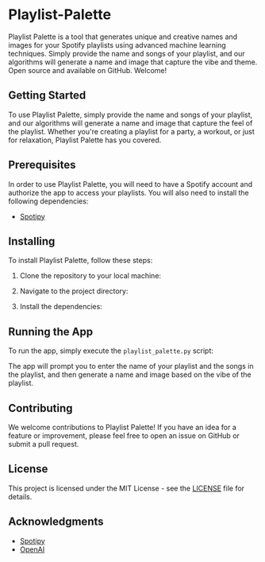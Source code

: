 # Playlist-Palette
Playlist Palette is a tool that generates unique and creative names and images for your Spotify playlists using advanced machine learning techniques. Simply provide the name and songs of your playlist, and our algorithms will generate a name and image that capture the vibe and theme. Open source and available on GitHub. Welcome!


## Getting Started

To use Playlist Palette, simply provide the name and songs of your playlist, and our algorithms will generate a name and image that capture the feel of the playlist. Whether you're creating a playlist for a party, a workout, or just for relaxation, Playlist Palette has you covered.

## Prerequisites

In order to use Playlist Palette, you will need to have a Spotify account and authorize the app to access your playlists. You will also need to install the following dependencies:

- [Spotipy](https://spotipy.readthedocs.io/en/latest/)

## Installing

To install Playlist Palette, follow these steps:

1. Clone the repository to your local machine:

2. Navigate to the project directory:

3. Install the dependencies:


## Running the App

To run the app, simply execute the `playlist_palette.py` script:


The app will prompt you to enter the name of your playlist and the songs in the playlist, and then generate a name and image based on the vibe of the playlist.

## Contributing

We welcome contributions to Playlist Palette! If you have an idea for a feature or improvement, please feel free to open an issue on GitHub or submit a pull request.

## License

This project is licensed under the MIT License - see the [LICENSE](LICENSE) file for details.

## Acknowledgments

- [Spotipy](https://spotipy.readthedocs.io/en/latest/)
- [OpenAI](https://openai.com/)

